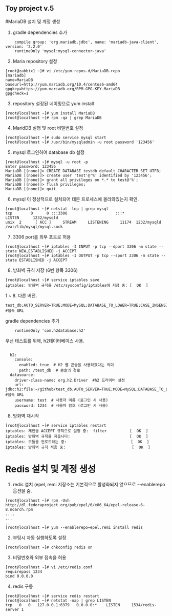 Toy project v.5
---

#MariaDB 설치 및 계정 생성

1. gradle dependencies 추가
```
    compile group: 'org.mariadb.jdbc', name: 'mariadb-java-client', version: '2.2.0'
    runtimeOnly 'mysql:mysql-connector-java'
```
2. Maria repository 설정  
 
```shell script
[root@zabbix1 ~]# vi /etc/yum.repos.d/MariaDB.repo
[mariadb]
name=MariaDB
baseurl=http://yum.mariadb.org/10.4/centos6-amd64
gpgkey=https://yum.mariadb.org/RPM-GPG-KEY-MariaDB
gpgcheck=1
```

3. repository 설정된 네이밍으로 yum install  

```shell script
[root@localhost ~]# yum install MariaDB
[root@localhost ~]# rpm -qa | grep MariaDB
```

4. MaridDB 실행 및 root 비밀번호 설정    

```shell script
[root@localhost ~]# sudo service mysql start
[root@localhost ~]# /usr/bin/mysqladmin -u root password '123456'
```

5. mysql 로그인하여 database db 설정  
```shell script  
[root@localhost ~]# mysql -u root -p  
Enter password: 123456  
MariaDB [(none)]> CREATE DATABASE testdb default CHARACTER SET UTF8;  
MariaDB [(none)]> create user 'test'@'%' identified by '123456';  
MariaDB [(none)]> grant all privileges on *.* to test@'%';  
MariaDB [(none)]> flush privileges;  
MariaDB [(none)]> quit  
```  

6. mysql 이 정상적으로 설치되어 데몬 프로세스에 올라와있는지 확인.    
```shell script  
[root@localhost ~]# netstat -lnp | grep mysql
tcp        0      0 :::3306                     :::*                        LISTEN      1232/mysqld
unix  2      [ ACC ]     STREAM     LISTENING     11174  1232/mysqld         /var/lib/mysql/mysql.sock
```  

7. 3306 port를 외부 포트로 허용

```shell script  
[root@localhost ~]# iptables -I INPUT -p tcp --dport 3306 -m state --state NEW,ESTABLISHED -j ACCEPT
[root@localhost ~]# iptables -I OUTPUT -p tcp --sport 3306 -m state --state ESTABLISHED -j ACCEPT
```

8. 방화벽 규칙 저장 (6번 항목 3306) 

```shell script
[root@localhost ~]# service iptables save
iptables: 방화벽 규칙을 /etc/sysconfig/iptables에 저장 중: [  OK  ]
```

1 ~ 8. 다른 버전.

```
test_db;AUTO_SERVER=TRUE;MODE=MySQL;DATABASE_TO_LOWER=TRUE;CASE_INSENSITIVE_IDENTIFIERS=TRUE  #접속 URL
```

gradle dependencies 추가

```
    runtimeOnly 'com.h2database:h2'
```
우선 테스트를 위해, h2데이터베이스 사용.
```

  h2:
    console:
      enabled: true  # H2 웹 콘솔을 사용하겠다는 의미
      path: /test_db  # 콘솔의 경로
  datasource:
    driver-class-name: org.h2.Driver  #h2 드라이버 설정
    url: jdbc:h2:file:~/github/test_db;AUTO_SERVER=TRUE;MODE=MySQL;DATABASE_TO_LOWER=TRUE;CASE_INSENSITIVE_IDENTIFIERS=TRUE  #접속 URL
    username: test  # 사용자 이름 (로그인 시 사용)
    password: 1234  # 사용자 암호 (로그인 시 사용)

```


8. 방화벽 재시작   
```shell script
[root@localhost ~]# service iptables restart
iptables: 체인을 ACCEPT 규칙으로 설정 중:  filter          [  OK  ]
iptables: 방화벽 규칙을 지웁니다:                          [  OK  ]
iptables: 모듈을 언로드하는 중:                            [  OK  ]
iptables: 방화벽 규칙 적용 중:                             [  OK  ]
```

# Redis 설치 및 계정 생성


1. redis 설치 (epel, remi 저장소는 기본적으로  활성화되지 않으므로 --enablerepo 옵션을 줌.

```shell script
[root@localhost ~]# rpm -Uvh http://dl.fedoraproject.org/pub/epel/6/x86_64/epel-release-6-8.noarch.rpm
....
...
..  
[root@localhost ~]# yum --enablerepo=epel,remi install redis  
```

2. 부팅시 자동 실행하도록 설정

```shell script
[root@localhost ~]# chkconfig redis on  
```

3. 비밀번호와 외부 접속을 허용

```shell script
[root@localhost ~]# vi /etc/redis.conf  
requirepass 1234
bind 0.0.0.0
```

4. redis 구동

```shell script
[root@localhost ~]# service redis restart    
[root@localhost ~]# netstat -nap | grep LISTEN
tcp   0   0   127.0.0.1:6379   0.0.0.0:*    LISTEN     1534/redis-server 1
```




  